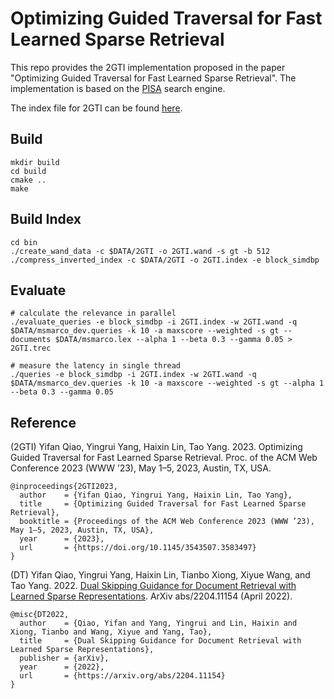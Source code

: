 # Optimizing Guided Traversal for Fast Learned Sparse Retrieval

This repo provides the 2GTI implementation proposed in the paper "Optimizing Guided Traversal for Fast Learned Sparse Retrieval". The implementation is based on the [PISA](https://github.com/pisa-engine/pisa) search engine.

The index file for 2GTI can be found [here](https://drive.google.com/drive/folders/12OtiCgdDLE0SUpz_ALFfL4CoT6iaLSIl?usp=share_link).

## Build

```
mkdir build
cd build
cmake ..
make
```

## Build Index
```
cd bin
./create_wand_data -c $DATA/2GTI -o 2GTI.wand -s gt -b 512
./compress_inverted_index -c $DATA/2GTI -o 2GTI.index -e block_simdbp
```

## Evaluate
```
# calculate the relevance in parallel
./evaluate_queries -e block_simdbp -i 2GTI.index -w 2GTI.wand -q $DATA/msmarco_dev.queries -k 10 -a maxscore --weighted -s gt --documents $DATA/msmarco.lex --alpha 1 --beta 0.3 --gamma 0.05 > 2GTI.trec

# measure the latency in single thread
./queries -e block_simdbp -i 2GTI.index -w 2GTI.wand -q $DATA/msmarco_dev.queries -k 10 -a maxscore --weighted -s gt --alpha 1 --beta 0.3 --gamma 0.05
```

## Reference

(2GTI) Yifan Qiao, Yingrui Yang, Haixin Lin, Tao Yang. 2023. 
Optimizing Guided Traversal for Fast Learned Sparse Retrieval. Proc. of the ACM Web Conference 2023 (WWW ’23), May 1–5, 2023, Austin, TX, USA.
```
@inproceedings{2GTI2023,
  author    = {Yifan Qiao, Yingrui Yang, Haixin Lin, Tao Yang},
  title     = {Optimizing Guided Traversal for Fast Learned Sparse Retrieval},
  booktitle = {Proceedings of the ACM Web Conference 2023 (WWW ’23), May 1–5, 2023, Austin, TX, USA},
  year      = {2023},
  url       = {https://doi.org/10.1145/3543507.3583497}
}
```

(DT) Yifan Qiao, Yingrui Yang, Haixin Lin, Tianbo Xiong, Xiyue Wang, and Tao Yang. 2022. [Dual Skipping Guidance for Document Retrieval with Learned Sparse Representations](https://arxiv.org/abs/2204.11154). ArXiv abs/2204.11154 (April 2022).

```
@misc{DT2022,
  author    = {Qiao, Yifan and Yang, Yingrui and Lin, Haixin and Xiong, Tianbo and Wang, Xiyue and Yang, Tao},
  title     = {Dual Skipping Guidance for Document Retrieval with Learned Sparse Representations},
  publisher = {arXiv},
  year      = {2022},
  url       = {https://arxiv.org/abs/2204.11154}
}
```
